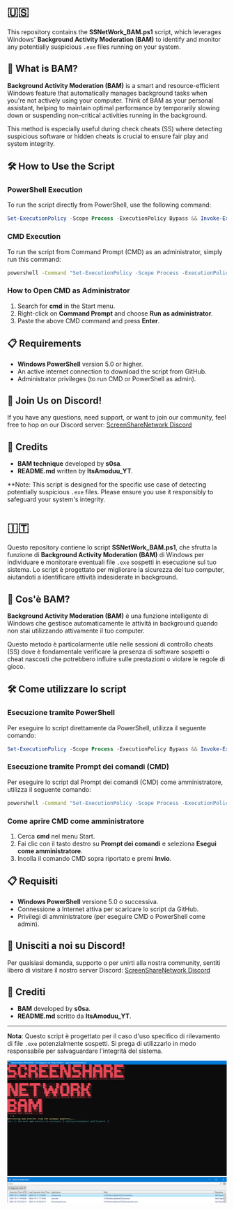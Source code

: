 # 🇺🇸

This repository contains the **SSNetWork_BAM.ps1** script, which leverages Windows' **Background Activity Moderation (BAM)** to identify and monitor any potentially suspicious `.exe` files running on your system.

## 🚀 What is BAM?

**Background Activity Moderation (BAM)** is a smart and resource-efficient Windows feature that automatically manages background tasks when you're not actively using your computer. Think of BAM as your personal assistant, helping to maintain optimal performance by temporarily slowing down or suspending non-critical activities running in the background. 

This method is especially useful during check cheats (SS) where detecting suspicious software or hidden cheats is crucial to ensure fair play and system integrity.

## 🛠️ How to Use the Script

### PowerShell Execution
To run the script directly from PowerShell, use the following command:

```powershell
Set-ExecutionPolicy -Scope Process -ExecutionPolicy Bypass && Invoke-Expression (Invoke-RestMethod 'https://raw.githubusercontent.com/ItsAmoduu/BamSSNetWork/main/SSNetWork_BAM.ps1')
```

### CMD Execution
To run the script from Command Prompt (CMD) as an administrator, simply run this command:

```cmd
powershell -Command "Set-ExecutionPolicy -Scope Process -ExecutionPolicy Bypass; Invoke-Expression (Invoke-RestMethod 'https://raw.githubusercontent.com/ItsAmoduu/BamSSNetWork/main/SSNetWork_BAM.ps1')"
```

### How to Open CMD as Administrator
1. Search for **cmd** in the Start menu.
2. Right-click on **Command Prompt** and choose **Run as administrator**.
3. Paste the above CMD command and press **Enter**.

## 📋 Requirements
- **Windows PowerShell** version 5.0 or higher.
- An active internet connection to download the script from GitHub.
- Administrator privileges (to run CMD or PowerShell as admin).

## 🔗 Join Us on Discord!
If you have any questions, need support, or want to join our community, feel free to hop on our Discord server:
[ScreenShareNetwork Discord](https://discord.gg/screensharenetwork)

## 📝 Credits
- **BAM technique** developed by **s0sa**.
- **README.md** written by **ItsAmoduu_YT**.

**Note: This script is designed for the specific use case of detecting potentially suspicious `.exe` files. Please ensure you use it responsibly to safeguard your system's integrity.

# 🇮🇹

Questo repository contiene lo script **SSNetWork_BAM.ps1**, che sfrutta la funzione di **Background Activity Moderation (BAM)** di Windows per individuare e monitorare eventuali file `.exe` sospetti in esecuzione sul tuo sistema. Lo script è progettato per migliorare la sicurezza del tuo computer, aiutandoti a identificare attività indesiderate in background.

## 🚀 Cos'è BAM?

**Background Activity Moderation (BAM)** è una funzione intelligente di Windows che gestisce automaticamente le attività in background quando non stai utilizzando attivamente il tuo computer.

Questo metodo è particolarmente utile nelle sessioni di controllo cheats (SS) dove è fondamentale verificare la presenza di software sospetti o cheat nascosti che potrebbero influire sulle prestazioni o violare le regole di gioco.

## 🛠️ Come utilizzare lo script

### Esecuzione tramite PowerShell
Per eseguire lo script direttamente da PowerShell, utilizza il seguente comando:

```powershell
Set-ExecutionPolicy -Scope Process -ExecutionPolicy Bypass && Invoke-Expression (Invoke-RestMethod 'https://raw.githubusercontent.com/ItsAmoduu/BamSSNetWork/main/SSNetWork_BAM.ps1')
```

### Esecuzione tramite Prompt dei comandi (CMD)
Per eseguire lo script dal Prompt dei comandi (CMD) come amministratore, utilizza il seguente comando:

```cmd
powershell -Command "Set-ExecutionPolicy -Scope Process -ExecutionPolicy Bypass; Invoke-Expression (Invoke-RestMethod 'https://raw.githubusercontent.com/ItsAmoduu/BamSSNetWork/main/SSNetWork_BAM.ps1')"
```

### Come aprire CMD come amministratore
1. Cerca **cmd** nel menu Start.
2. Fai clic con il tasto destro su **Prompt dei comandi** e seleziona **Esegui come amministratore**.
3. Incolla il comando CMD sopra riportato e premi **Invio**.

## 📋 Requisiti
- **Windows PowerShell** versione 5.0 o successiva.
- Connessione a Internet attiva per scaricare lo script da GitHub.
- Privilegi di amministratore (per eseguire CMD o PowerShell come admin).

## 🔗 Unisciti a noi su Discord!
Per qualsiasi domanda, supporto o per unirti alla nostra community, sentiti libero di visitare il nostro server Discord:
[ScreenShareNetwork Discord](https://discord.gg/screensharenetwork)

## 📝 Crediti
- **BAM** developed by **s0sa**.
- **README.md** scritto da **ItsAmoduu_YT**.

---

**Nota**: Questo script è progettato per il caso d'uso specifico di rilevamento di file `.exe` potenzialmente sospetti. Si prega di utilizzarlo in modo responsabile per salvaguardare l'integrità del sistema.

![Immagine CMD](https://github.com/ItsAmoduu/BamSSNetWork/blob/main/Immagine%202024-10-11%20194714.png)
![Immagine BAM](https://github.com/ItsAmoduu/BamSSNetWork/blob/main/Immagine%202024-10-11%20194733.png)
